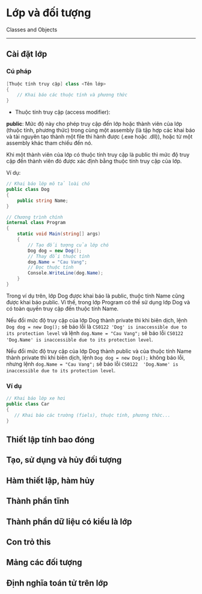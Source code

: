 # Lớp và đối tượng

Classes and Objects

---

## Cài đặt lớp
### Cú pháp

```csharp
[Thuộc tính truy cập] class <Tên lớp>
{
    // Khai báo các thuộc tính và phương thức
}
```

- Thuộc tính truy cập (access modifier):

**public**: Mức độ này cho phép truy cập đến lớp hoặc thành viên của lớp (thuộc tính, phương thức) trong cùng một assembly (là tập hợp các khai báo và tài nguyên tạo thành một file thi hành được (.exe hoặc .dll)), hoặc từ một assembly khác tham chiếu đến nó.

Khi một thành viên của lớp có thuộc tính truy cập là public thì mức độ truy cập đến thành viên đó được xác định bằng thuộc tính truy cập của lớp.

Ví dụ:

```cs
// Khai báo lớp mô tả loài chó 
public class Dog
{
    public string Name;
}

// Chương trình chính
internal class Program
{
    static void Main(string[] args)
    {
        // Tạo đối tượng của lớp chó
        Dog dog = new Dog();
        // Thay đổi thuộc tính 
        dog.Name = "Cau Vang";
        // Đọc thuộc tính
        Console.WriteLine(dog.Name);
    }
}
```

Trong ví dụ trên, lớp Dog được khai báo là public, thuộc tính Name cũng được khai báo public. Vì thế, trong lớp Program có thể sử dụng lớp Dog và có toàn quyền truy cập đến thuộc tính Name.

Nếu đổi mức độ truy cập của lớp Dog thành private thì khi biên dịch, lệnh `Dog dog = new Dog();` sẽ báo lỗi là `CS0122 'Dog' is inaccessible due to its protection level` và lệnh `dog.Name = "Cau Vang";` sẽ báo lỗi `CS0122	'Dog.Name' is inaccessible due to its protection level`.

Nếu đổi mức độ truy cập của lớp Dog thành public và của thuộc tính Name thành private thì khi biên dịch, lệnh `Dog dog = new Dog();` không báo lỗi, nhưng lệnh `dog.Name = "Cau Vang";` sẽ báo lỗi `CS0122	'Dog.Name' is inaccessible due to its protection level`.



### Ví dụ

```cs
// Khai báo lớp xe hơi 
public class Car
{
   // Khai báo các trường (fiels), thuộc tính, phương thức...
}
```


## Thiết lập tính bao đóng 
## Tạo, sử dụng và hủy đối tượng
## Hàm thiết lập, hàm hủy
## Thành phần tĩnh
## Thành phần dữ liệu có kiểu là lớp
## Con trỏ this
## Mảng các đối tượng
## Định nghĩa toán tử trên lớp